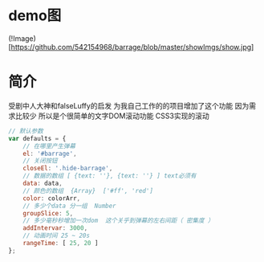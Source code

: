 # demo图
(!Image)[https://github.com/542154968/barrage/blob/master/showImgs/show.jpg]

# 简介
受剧中人大神和falseLuffy的启发 为我自己工作的的项目增加了这个功能 因为需求比较少 所以是个很简单的文字DOM滚动功能 CSS3实现的滚动

```JavaScript
// 默认参数
var defaults = {
    // 在哪里产生弹幕
    el: '#barrage',
    // 关闭按钮
    closeEl: '.hide-barrage',
    // 数据的数组 [ {text: ''}, {text: ''} ] text必须有
    data: data,
    // 颜色的数组  {Array}  ['#ff', 'red']
    color: colorArr,
    // 多少个data 分一组  Number
    groupSlice: 5,
    // 多少毫秒秒增加一次dom  这个关乎到弹幕的左右间距（ 密集度 ）
    addIntervar: 3000,
    // 动画时间 25 ~ 20s
    rangeTime: [ 25, 20 ]
};
```
